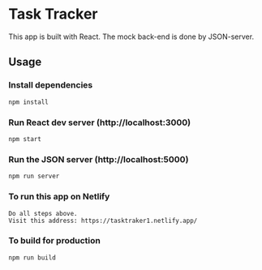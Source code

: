 # Task Tracker
This app is built with React. The mock back-end is done by JSON-server.

## Usage

### Install dependencies

```
npm install
```

### Run React dev server (http://localhost:3000)

```
npm start
```

### Run the JSON server (http://localhost:5000)

```
npm run server
```

### To run this app on Netlify

```
Do all steps above.
Visit this address: https://tasktraker1.netlify.app/
```

### To build for production

```
npm run build
```

